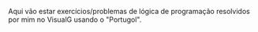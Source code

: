 Aqui vão estar exercícios/problemas de lógica de programação resolvidos por mim no VisualG usando o "Portugol".
